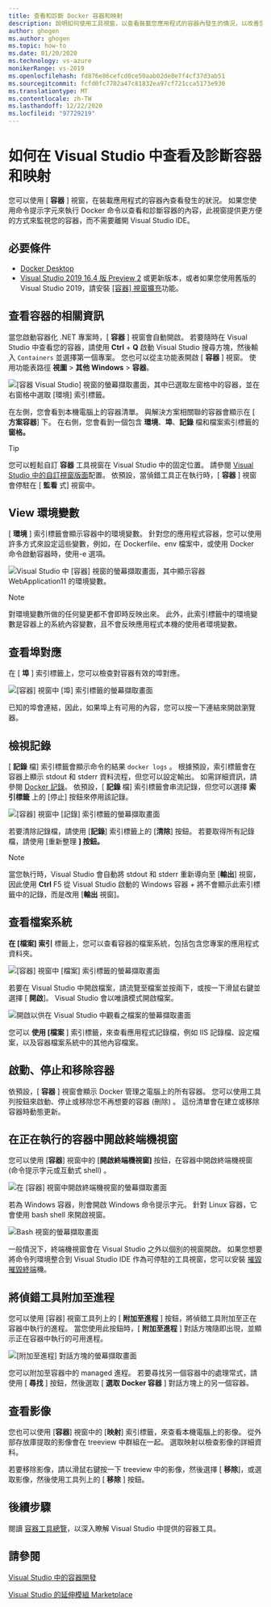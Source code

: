```yaml
---
title: 查看和診斷 Docker 容器和映射
description: 說明如何使用工具視窗，以查看裝載您應用程式的容器內發生的情況，以改善您在 Visual Studio 中偵測及診斷容器型應用程式的能力。
author: ghogen
ms.author: ghogen
ms.topic: how-to
ms.date: 01/20/2020
ms.technology: vs-azure
monikerRange: vs-2019
ms.openlocfilehash: fd876e86cefcd0ce50aab02de8e7f4cf37d3ab51
ms.sourcegitcommit: fcfd0fc7702a47c81832ea97cf721cca5173e930
ms.translationtype: MT
ms.contentlocale: zh-TW
ms.lasthandoff: 12/22/2020
ms.locfileid: "97729219"
---
```

# <a name="how-to-view-and-diagnose-containers-and-images-in-visual-studio"></a>如何在 Visual Studio 中查看及診斷容器和映射

您可以使用 [ **容器** ] 視窗，在裝載應用程式的容器內查看發生的狀況。 如果您使用命令提示字元來執行 Docker 命令以查看和診斷容器的內容，此視窗提供更方便的方式來監視您的容器，而不需要離開 Visual Studio IDE。

## <a name="prerequisites"></a>必要條件

- [Docker Desktop](https://hub.docker.com/editions/community/docker-ce-desktop-windows)
- [Visual Studio 2019 16.4 版 Preview 2](https://visualstudio.microsoft.com/downloads) 或更新版本，或者如果您使用舊版的 Visual Studio 2019，請安裝 [ [容器] 視窗擴充](https://marketplace.visualstudio.com/items?itemName=ms-azuretools.vs-containers-tools-extensions)功能。

## <a name="view-information-about-your-containers"></a>查看容器的相關資訊

當您啟動容器化 .NET 專案時，[ **容器** ] 視窗會自動開啟。 若要隨時在 Visual Studio 中查看您的容器，請使用 **Ctrl** + **Q** 啟動 Visual Studio 搜尋方塊，然後輸入 `Containers` 並選擇第一個專案。 您也可以從主功能表開啟 [ **容器** ] 視窗。 使用功能表路徑 **視圖**  >  **其他 Windows**  >  **容器**。  

![[容器 Visual Studio] 視窗的螢幕擷取畫面，其中已選取左窗格中的容器，並在右窗格中選取 [環境] 索引標籤。](media/view-and-diagnose-containers/container-window.png)

在左側，您會看到本機電腦上的容器清單。 與解決方案相關聯的容器會顯示在 [ **方案容器**] 下。 在右側，您會看到一個包含 **環境**、**埠**、**記錄** 檔和檔案索引標籤的 **窗格。**

> [!TIP]
> 您可以輕鬆自訂 **容器** 工具視窗在 Visual Studio 中的固定位置。 請參閱 [Visual Studio 中的自訂視窗版面](../ide/customizing-window-layouts-in-visual-studio.md)配置。 依預設，當偵錯工具正在執行時，[ **容器** ] 視窗會停駐在 [ **監看** 式] 視窗中。

## <a name="view-environment-variables"></a>View 環境變數

[ **環境** ] 索引標籤會顯示容器中的環境變數。 針對您的應用程式容器，您可以使用許多方式來設定這些變數，例如，在 Dockerfile、env 檔案中，或使用 Docker 命令啟動容器時，使用-e 選項。

![Visual Studio 中 [容器] 視窗的螢幕擷取畫面，其中顯示容器 WebApplication11 的環境變數。](media/view-and-diagnose-containers/containers-environment-vars.png)

> [!NOTE]
> 對環境變數所做的任何變更都不會即時反映出來。 此外，此索引標籤中的環境變數是容器上的系統內容變數，且不會反映應用程式本機的使用者環境變數。

## <a name="view-port-mappings"></a>查看埠對應

在 [ **埠** ] 索引標籤上，您可以檢查對容器有效的埠對應。

![[容器] 視窗中 [埠] 索引標籤的螢幕擷取畫面](media/view-and-diagnose-containers/containers-ports.png)

已知的埠會連結，因此，如果埠上有可用的內容，您可以按一下連結來開啟瀏覽器。

## <a name="view-logs"></a>檢視記錄

[ **記錄** 檔] 索引標籤會顯示命令的結果 `docker logs` 。 根據預設，索引標籤會在容器上顯示 stdout 和 stderr 資料流程，但您可以設定輸出。 如需詳細資訊，請參閱 [Docker 記錄](https://docs.docker.com/config/containers/logging/)。  依預設，[ **記錄** 檔] 索引標籤會串流記錄，但您可以選擇 **索引標籤** 上的 [停止] 按鈕來停用該記錄。

![[容器] 視窗中 [記錄] 索引標籤的螢幕擷取畫面](media/view-and-diagnose-containers/containers-logs.png)

若要清除記錄檔，請使用 [**記錄**] 索引標籤上的 [**清除**] 按鈕。 若要取得所有記錄檔，請使用 [重新整理 **] 按鈕。**

> [!NOTE]
> 當您執行時，Visual Studio 會自動將 stdout 和 stderr 重新導向至 [**輸出**] 視窗，因此使用 **Ctrl** F5 從 Visual Studio 啟動的 Windows 容器 + 將不會顯示此索引標籤中的記錄，而是改用 [**輸出** 視窗]。

## <a name="view-the-filesystem"></a>查看檔案系統

**在 [檔案] 索引** 標籤上，您可以查看容器的檔案系統，包括包含您專案的應用程式資料夾。

![[容器] 視窗中 [檔案] 索引標籤的螢幕擷取畫面](media/view-and-diagnose-containers/container-filesystem.png)

若要在 Visual Studio 中開啟檔案，請流覽至檔案並按兩下，或按一下滑鼠右鍵並選擇 [ **開啟**]。 Visual Studio 會以唯讀模式開啟檔案。

![開啟以供在 Visual Studio 中觀看之檔案的螢幕擷取畫面](media/view-and-diagnose-containers/container-file-open.png)

您可以 **使用 [檔案** ] 索引標籤，來查看應用程式記錄檔，例如 IIS 記錄檔、設定檔案，以及容器檔案系統中的其他內容檔案。

## <a name="start-stop-and-remove-containers"></a>啟動、停止和移除容器

依預設，[ **容器** ] 視窗會顯示 Docker 管理之電腦上的所有容器。 您可以使用工具列按鈕來啟動、停止或移除您不再想要的容器 (刪除) 。  這份清單會在建立或移除容器時動態更新。

## <a name="open-a-terminal-window-in-a-running-container"></a>在正在執行的容器中開啟終端機視窗

您可以使用 [**容器**] 視窗中的 [**開啟終端機視窗]** 按鈕，在容器中開啟終端機視窗 (命令提示字元或互動式 shell) 。

![在 [容器] 視窗中開啟終端機視窗的螢幕擷取畫面](media/view-and-diagnose-containers/containers-open-terminal-window.png)

若為 Windows 容器，則會開啟 Windows 命令提示字元。 針對 Linux 容器，它會使用 bash shell 來開啟視窗。

![Bash 視窗的螢幕擷取畫面](media/view-and-diagnose-containers/container-bash-window.png)

一般情況下，終端機視窗會在 Visual Studio 之外以個別的視窗開啟。 如果您想要將命令列環境整合到 Visual Studio IDE 作為可停駐的工具視窗，您可以安裝 [摧毀摧毀終端](https://marketplace.visualstudio.com/items?itemName=DanielGriffen.WhackWhackTerminal)機。

## <a name="attach-the-debugger-to-a-process"></a>將偵錯工具附加至進程

您可以使用 [容器] 視窗工具列上的 [ **附加至進程** ] 按鈕，將偵錯工具附加至正在容器中執行的進程。 當您使用此按鈕時，[ **附加至進程** ] 對話方塊隨即出現，並顯示正在容器中執行的可用進程。  

![[附加至進程] 對話方塊的螢幕擷取畫面](media/view-and-diagnose-containers/containers-attach-to-process.jpg)

您可以附加至容器中的 managed 進程。 若要尋找另一個容器中的處理常式，請使用 [ **尋找** ] 按鈕，然後選取 [ **選取 Docker 容器** ] 對話方塊上的另一個容器。

## <a name="viewing-images"></a>查看影像

您也可以使用 [**容器**] 視窗中的 [**映射**] 索引標籤，來查看本機電腦上的影像。 從外部存放庫提取的影像會在 treeview 中群組在一起。 選取映射以檢查影像的詳細資料。

若要移除影像，請以滑鼠右鍵按一下 treeview 中的影像，然後選擇 [ **移除**]，或選取影像，然後使用工具列上的 [ **移除** ] 按鈕。

## <a name="next-steps"></a>後續步驟

閱讀 [容器工具總覽](overview.md)，以深入瞭解 Visual Studio 中提供的容器工具。

## <a name="see-also"></a>請參閱

[Visual Studio 中的容器開發](./index.yml)

[Visual Studio 的延伸模組 Marketplace](https://marketplace.visualstudio.com/)